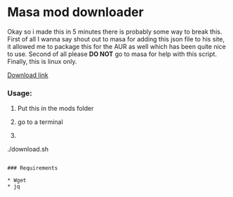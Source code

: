 # Masa mod downloader

Okay so i made this in 5 minutes there is probably some way to break this. 
First of all I wanna say shout out to masa for adding this json file to his
site, it allowed me to package this for the AUR as well which has been 
quite nice to use. Second of all please **DO NOT** go to masa for help
with this script. Finally, this is linux only.

[Download link](https://github.com/eatmyvenom/masa-mod-downloader/raw/main/download.sh)

### Usage:

1) Put this in the mods folder
2) go to a terminal

3) ```bash
./download.sh <mod name> <game version> <mod loader>
```

### Requirements

* Wget 
* jq
